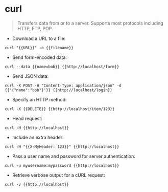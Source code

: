 # curl

> Transfers data from or to a server.
> Supports most protocols including HTTP, FTP, POP.

- Download a URL to a file:

`curl "{{URL}}" -o {{filename}}`

- Send form-encoded data:

`curl --data {{name=bob}} {{http://localhost/form}}`

- Send JSON data:

`curl -X POST -H "Content-Type: application/json" -d {{'{"name":"bob"}'}} {{http://localhost/login}}`

- Specify an HTTP method:

`curl -X {{DELETE}} {{http://localhost/item/123}}`

- Head request:

`curl -H {{http://localhost}}`

- Include an extra header:

`curl -H "{{X-MyHeader: 123}}" {{http://localhost}}`

- Pass a user name and password for server authentication:

`curl -u myusername:mypassword {{http://localhost}}`

- Retrieve verbose output for a cURL request:

`curl -v {{http://localhost}}`
